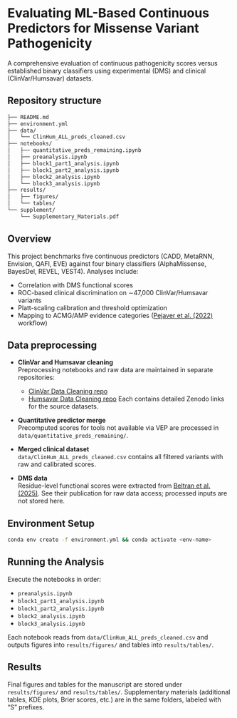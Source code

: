 # Evaluating ML-Based Continuous Predictors for Missense Variant Pathogenicity

A comprehensive evaluation of continuous pathogenicity scores versus established binary classifiers using experimental (DMS) and clinical (ClinVar/Humsavar) datasets.

## Repository structure

```bash
├── README.md
├── environment.yml
├── data/
│   └── ClinHum_ALL_preds_cleaned.csv
├── notebooks/
│   ├── quantitative_preds_remaining.ipynb
│   ├── preanalysis.ipynb
│   ├── block1_part1_analysis.ipynb
│   ├── block1_part2_analysis.ipynb
│   ├── block2_analysis.ipynb
│   └── block3_analysis.ipynb
├── results/
│   ├── figures/
│   └── tables/
└── supplement/
    └── Supplementary_Materials.pdf
```

## Overview

This project benchmarks five continuous predictors (CADD, MetaRNN, Envision, QAFI, EVE) against four binary classifiers (AlphaMissense, BayesDel, REVEL, VEST4). Analyses include:

- Correlation with DMS functional scores  
- ROC-based clinical discrimination on ∼47,000 ClinVar/Humsavar variants  
- Platt-scaling calibration and threshold optimization  
- Mapping to ACMG/AMP evidence categories ([Pejaver et al. (2022)](https://pmc.ncbi.nlm.nih.gov/articles/PMC9748256/) workflow)

## Data preprocessing

- **ClinVar and Humsavar cleaning**  
  Preprocessing notebooks and raw data are maintained in separate repositories:  
  - [ClinVar Data Cleaning repo](https://github.com/AitanaESCI/clinvar_data_cleaning)
  - [Humsavar Data Cleaning repo](https://github.com/AitanaESCI/humsavar_data_cleaning)
  Each contains detailed Zenodo links for the source datasets.  

- **Quantitative predictor merge**  
  Precomputed scores for tools not available via VEP are processed in `data/quantitative_preds_remaining/`.  

- **Merged clinical dataset**  
  `data/ClinHum_ALL_preds_cleaned.csv` contains all filtered variants with raw and calibrated scores.

- **DMS data**  
  Residue-level functional scores were extracted from [Beltran et al. (2025)](https://www.nature.com/articles/s41586-024-08370-4). See their publication for raw data access; processed inputs are not stored here.

## Environment Setup

```bash
conda env create -f environment.yml && conda activate <env-name>
```

## Running the Analysis

Execute the notebooks in order:

- `preanalysis.ipynb`
- `block1_part1_analysis.ipynb`
- `block1_part2_analysis.ipynb`
- `block2_analysis.ipynb`
- `block3_analysis.ipynb`

Each notebook reads from `data/ClinHum_ALL_preds_cleaned.csv` and outputs figures into `results/figures/` and tables into `results/tables/`.

## Results

Final figures and tables for the manuscript are stored under `results/figures/` and `results/tables/`. Supplementary materials (additional tables, KDE plots, Brier scores, etc.) are in the same folders, labeled with “S” prefixes.

